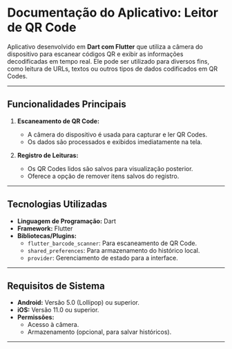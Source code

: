 # Documentação do Aplicativo: Leitor de QR Code  


Aplicativo desenvolvido em **Dart com Flutter** que utiliza a câmera do dispositivo para escanear códigos QR e exibir as informações decodificadas em tempo real. 
Ele pode ser utilizado para diversos fins, como leitura de URLs, textos ou outros tipos de dados codificados em QR Codes.

---

## **Funcionalidades Principais**  

1. **Escaneamento de QR Code:**  
   - A câmera do dispositivo é usada para capturar e ler QR Codes.  
   - Os dados são processados e exibidos imediatamente na tela.  

2. **Registro de Leituras:**  
   - Os QR Codes lidos são salvos para visualização posterior.  
   - Oferece a opção de remover itens salvos do registro.  


---

## **Tecnologias Utilizadas**  

- **Linguagem de Programação:** Dart  
- **Framework:** Flutter  
- **Bibliotecas/Plugins:**  
  - `flutter_barcode_scanner`: Para escaneamento de QR Code.  
  - `shared_preferences`: Para armazenamento do histórico local.  
  - `provider`: Gerenciamento de estado para a interface.  

---

## **Requisitos de Sistema**  

- **Android:** Versão 5.0 (Lollipop) ou superior.  
- **iOS:** Versão 11.0 ou superior.  
- **Permissões:**  
  - Acesso à câmera.  
  - Armazenamento (opcional, para salvar históricos).  

---
